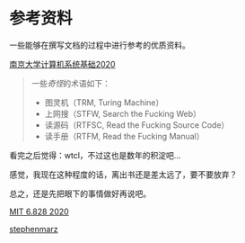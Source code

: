 # 参考资料

一些能够在撰写文档的过程中进行参考的优质资料。

[南京大学计算机系统基础2020](https://nju-projectn.github.io/ics-pa-gitbook/ics2020/)

> 一些*奇怪*的术语如下：
>
> * 图灵机（TRM, Turing Machine）
> * 上网搜（STFW, Search the Fucking Web）
> * 读源码（RTFSC, Read the Fucking Source Code）
> * 读手册（RTFM, Read the Fucking Manual）

看完之后觉得：wtcl，不过这也是数年的积淀吧...

感觉，我现在这种程度的话，离出书还是差太远了，要不要放弃？

总之，还是先把眼下的事情做好再说吧。

[MIT 6.828 2020](https://pdos.csail.mit.edu/6.828/2020/schedule.html)

[stephenmarz](http://osblog.stephenmarz.com/)